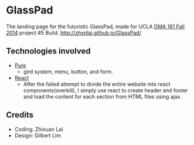 GlassPad
========

The landing page for the futuristic GlassPad, made for UCLA [DMA 161 Fall 2014](http://classes.dma.ucla.edu/Fall14/161/) project #5 Build. http://zhxnlai.github.io/GlassPad/

Technologies involved
---
- [Pure](http://purecss.io/)
  - gird system, menu, button, and form.
- [React](http://facebook.github.io/react/) 
  - After the failed attempt to divide the entire website into react components(overkill), I simply use react to create header and footer and load the content for each section from HTML files using ajax.

Credits
---
- Coding: Zhixuan Lai
- Design: Gilbert Lim

